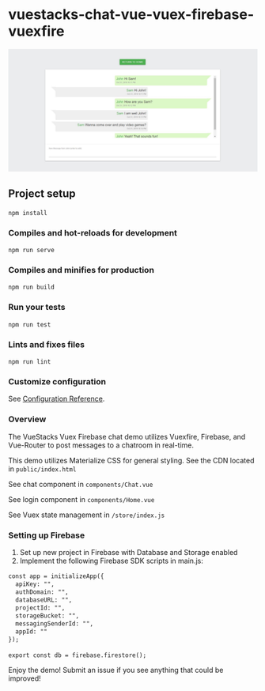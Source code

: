 # vuestacks-chat-vue-vuex-firebase-vuexfire

![alt text](https://raw.githubusercontent.com/jsfanatik/vuestacks-chat-mevn-vuex-mongoose/master/src/assets/vuestacks-chat.JPG)

## Project setup
```
npm install
```

### Compiles and hot-reloads for development
```
npm run serve
```

### Compiles and minifies for production
```
npm run build
```

### Run your tests
```
npm run test
```

### Lints and fixes files
```
npm run lint
```

### Customize configuration
See [Configuration Reference](https://cli.vuejs.org/config/).

### Overview

The VueStacks Vuex Firebase chat demo utilizes Vuexfire, Firebase, and Vue-Router to post messages to a chatroom in real-time.

This demo utilizes Materialize CSS for general styling. See the CDN located in ```public/index.html```

See chat component in ```components/Chat.vue```

See login component in ```components/Home.vue```

See Vuex state management in ```/store/index.js```


### Setting up Firebase

1) Set up new project in Firebase with Database and Storage enabled
2) Implement the following Firebase SDK scripts in main.js:
```
const app = initializeApp({
  apiKey: "",
  authDomain: "",
  databaseURL: "",
  projectId: "",
  storageBucket: "",
  messagingSenderId: "",
  appId: ""
});

export const db = firebase.firestore();
```
Enjoy the demo! Submit an issue if you see anything that could be improved!

